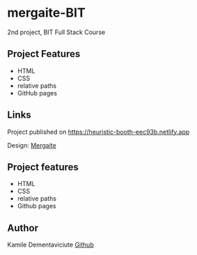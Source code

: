 # mergaite-BIT

2nd project, BIT Full Stack Course

## Project Features

- HTML
- CSS
- relative paths
- GitHub pages

## Links

Project published on https://heuristic-booth-eec93b.netlify.app

Design: [Mergaite](https://cdn.discordapp.com/attachments/648536139677958156/648860692459290634/unknown.png)

## Project features

- HTML
- CSS
- relative paths
- Github pages

## Author

Kamile Dementaviciute [Github](https://github.com/kamidem)
